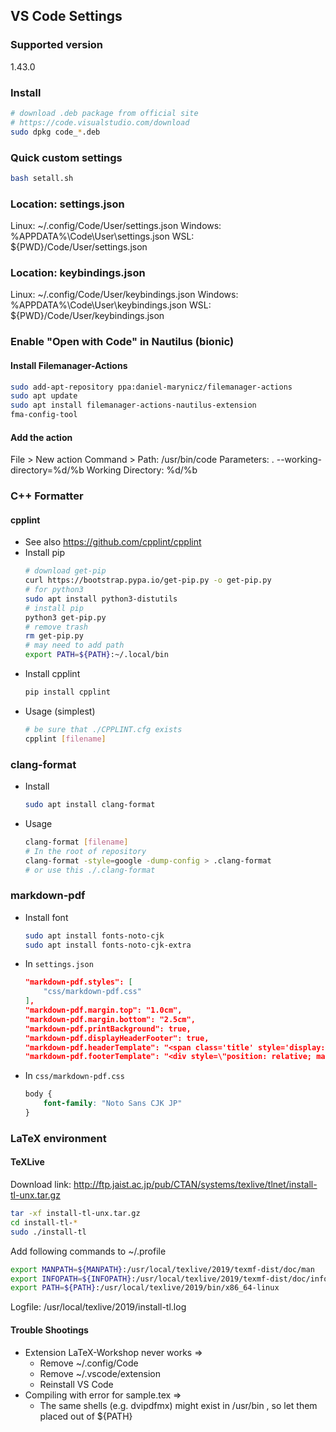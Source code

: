 ## VS Code Settings

### Supported version
1.43.0

### Install
```bash
# download .deb package from official site
# https://code.visualstudio.com/download
sudo dpkg code_*.deb
```

### Quick custom settings
```bash
bash setall.sh
```

### Location: settings.json
Linux:
~/.config/Code/User/settings.json
Windows:
%APPDATA%\Code\User\settings.json
WSL:
${PWD}/Code/User/settings.json

### Location: keybindings.json
Linux:
~/.config/Code/User/keybindings.json
Windows:
%APPDATA%\Code\User\keybindings.json
WSL:
${PWD}/Code/User/keybindings.json

### Enable "Open with Code" in Nautilus (bionic)
#### Install Filemanager-Actions
```bash
sudo add-apt-repository ppa:daniel-marynicz/filemanager-actions
sudo apt update
sudo apt install filemanager-actions-nautilus-extension
fma-config-tool
```
#### Add the action
File > New action
Command >
Path: /usr/bin/code
Parameters: . --working-directory=%d/%b
Working Directory: %d/%b

### C++ Formatter
#### cpplint
- See also https://github.com/cpplint/cpplint
- Install pip
  ````bash
  # download get-pip
  curl https://bootstrap.pypa.io/get-pip.py -o get-pip.py
  # for python3
  sudo apt install python3-distutils
  # install pip
  python3 get-pip.py
  # remove trash
  rm get-pip.py
  # may need to add path
  export PATH=${PATH}:~/.local/bin
  ````
- Install cpplint
  ````bash
  pip install cpplint
  ````
- Usage (simplest)
  ````bash
  # be sure that ./CPPLINT.cfg exists
  cpplint [filename]
  ````

### clang-format
- Install
  ````bash
  sudo apt install clang-format
  ````

- Usage
  ````bash
  clang-format [filename]
  # In the root of repository
  clang-format -style=google -dump-config > .clang-format
  # or use this ./.clang-format
  ````

### markdown-pdf
- Install font
  ````bash
  sudo apt install fonts-noto-cjk
  sudo apt install fonts-noto-cjk-extra
  ````
- In `settings.json`
  ````json
  "markdown-pdf.styles": [
      "css/markdown-pdf.css"
  ],
  "markdown-pdf.margin.top": "1.0cm",
  "markdown-pdf.margin.bottom": "2.5cm",
  "markdown-pdf.printBackground": true,
  "markdown-pdf.displayHeaderFooter": true,
  "markdown-pdf.headerTemplate": "<span class='title' style='display: none;'></span>",
  "markdown-pdf.footerTemplate": "<div style=\"position: relative; margin-top: 0.5cm; margin-left: 1cm; margin-right: 1cm; width: 100%; opacity: 0.5;\"><img style=\"height: 48px;\" src=\"data:image/png;base64,LOGO_BASE64ENCODED\" /></div><div style=\"position: relative; margin-top: 0.5cm; margin-bottom: 0.5cm; margin-left: 1cm; margin-right: 1cm; font-size: 9px; width: 100%;\"><div style=\"position: absolute; width: 100%; top: 0.3cm; text-align: right;\">p.<span class='pageNumber'></span></div></div>"
  ````
- In `css/markdown-pdf.css`
  ````css
  body {
      font-family: "Noto Sans CJK JP"
  }
  ````

### LaTeX environment
#### TeXLive
Download link: http://ftp.jaist.ac.jp/pub/CTAN/systems/texlive/tlnet/install-tl-unx.tar.gz
```bash
tar -xf install-tl-unx.tar.gz
cd install-tl-*
sudo ./install-tl
```
Add following commands to ~/.profile
```bash
export MANPATH=${MANPATH}:/usr/local/texlive/2019/texmf-dist/doc/man
export INFOPATH=${INFOPATH}:/usr/local/texlive/2019/texmf-dist/doc/info
export PATH=${PATH}:/usr/local/texlive/2019/bin/x86_64-linux
```
Logfile:
/usr/local/texlive/2019/install-tl.log

#### Trouble Shootings
- Extension LaTeX-Workshop never works =>
  - Remove ~/.config/Code
  - Remove ~/.vscode/extension
  - Reinstall VS Code
- Compiling with error for sample.tex =>
  - The same shells (e.g. dvipdfmx) might exist in /usr/bin , so let them placed out of ${PATH}
